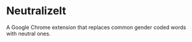 # NeutralizeIt
A Google Chrome extension that replaces common gender coded words with neutral ones.
